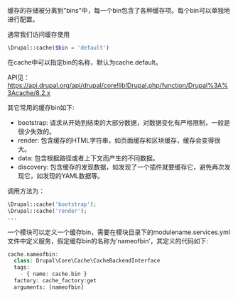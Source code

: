 缓存的存储被分离到"bins"中，每一个bin包含了各种缓存项。每个bin可以单独地进行配置。

通常我们访问缓存使用
```php
\Drupal::cache($bin = 'default')
```
在cache中可以指定bin的名称，默认为cache.default。

API见：https://api.drupal.org/api/drupal/core!lib!Drupal.php/function/Drupal%3A%3Acache/8.2.x

其它常用的缓存bin如下:

* bootstrap: 请求从开始到结束的大部分数据，对数据变化有严格限制，一般是很少失效的。
* render: 包含缓存的HTML字符串，如页面缓存和区块缓存，缓存会变得很大。
* data: 包含根据路径或者上下文而产生的不同数据。
* discovery: 包含缓存的发现数据，如发现了一个插件就要缓存它，避免再次发现它，如发现的YAML数据等。

调用方法为：
```php
\Drupal::cache('bootstrap');
\Drupal::cache('render');
...
```

一个模块可以定义一个缓存bin，需要在模块目录下的modulename.services.yml文件中定义服务，假定缓存bin的名称为’nameofbin’，其定义的代码如下:

```php
cache.nameofbin:
  class: Drupal\Core\Cache\CacheBackendInterface
  tags:
    - { name: cache.bin }
  factory: cache_factory:get
  arguments: [nameofbin]
```
